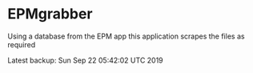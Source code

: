 # EPMgrabber
Using a database from the EPM app this application scrapes the files as required


Latest backup: Sun Sep 22 05:42:02 UTC 2019

